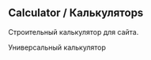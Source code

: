 <h2>Calculator / Калькуляторs</h2>
<p>Строительный калькулятор для сайта.</p>
<p>Универсальный калькулятор</p>









